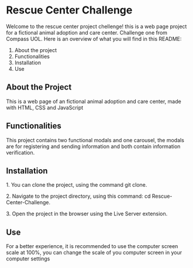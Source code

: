 <h1>Rescue Center Challenge</h1>

<p>Welcome to the rescue center project chellenge! this is a web page project for a
 fictional animal adoption and care center. Challenge one from Compass UOL. Here is an overview of what you will find in this README:</p>

<ol>
 <li>About the project</li>
 <li>Functionalities</li>
 <li>Installation</li>
 <li>Use</li>
</ol>

<h2>About the Project</h2>

<p>This is a web page of an fictional animal adoption and care center, made with HTML, CSS and JavaScript</p>

<h2>Functionalities</h2>

<p>This project contains two functional modals and one carousel, the modals are for registering and sending information and both contain
 information verification.</p>

<h2>Installation</h2>

<p>1. You can clone the project, using the command git clone.</p>
<p>2. Navigate to the project directory, using this command: cd Rescue-Center-Challenge.</p>
<p>3. Open the project in the browser using the Live Server extension.</p>

<h2>Use</h2>

<p>For a better experience, it is recommended to use the computer screen scale at 100%, you can change the scale of you computer screen
 in your computer settings</p>